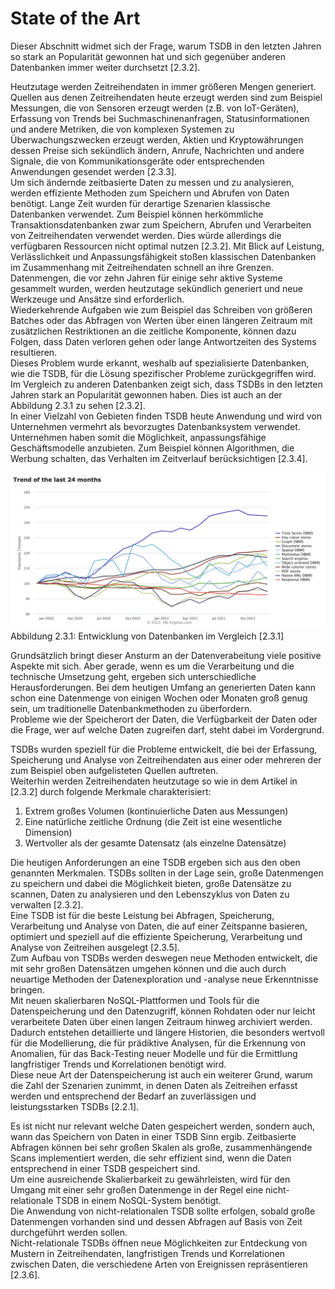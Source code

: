 # State of the Art

Dieser Abschnitt widmet sich der Frage, warum TSDB in den letzten Jahren so stark an Popularität gewonnen hat und sich gegenüber anderen Datenbanken immer weiter durchsetzt [2.3.2].

Heutzutage werden Zeitreihendaten in immer größeren Mengen generiert. Quellen aus denen Zeitreihendaten heute erzeugt werden sind zum Beispiel Messungen, die von Sensoren erzeugt werden (z.B. von IoT-Geräten), Erfassung von Trends bei Suchmaschinenanfragen, Statusinformationen und andere Metriken, die von komplexen Systemen zu Überwachungszwecken erzeugt werden, Aktien und Kryptowährungen dessen Preise sich sekündlich ändern, Anrufe, Nachrichten und andere Signale, die von Kommunikationsgeräte oder entsprechenden Anwendungen gesendet werden [2.3.3].  
Um sich ändernde zeitbasierte Daten zu messen und zu analysieren, werden effiziente Methoden zum Speichern und Abrufen von Daten benötigt.
Lange Zeit wurden für derartige Szenarien klassische Datenbanken verwendet. Zum Beispiel können herkömmliche Transaktionsdatenbanken zwar zum Speichern, Abrufen und Verarbeiten von Zeitreihendaten verwendet werden. Dies würde allerdings die verfügbaren Ressourcen nicht optimal nutzen [2.3.2].
Mit Blick auf Leistung, Verlässlichkeit und Anpassungsfähigkeit stoßen klassischen Datenbanken im Zusammenhang mit Zeitreihendaten schnell an ihre Grenzen.
Datenmengen, die vor zehn Jahren für einige sehr aktive Systeme gesammelt wurden, werden heutzutage sekündlich generiert und neue Werkzeuge und Ansätze sind erforderlich.  
Wiederkehrende Aufgaben wie zum Beispiel das Schreiben von größeren Batches oder das Abfragen von Werten über einen längeren Zeitraum mit zusätzlichen Restriktionen an die zeitliche Komponente, können dazu Folgen, dass Daten verloren gehen oder lange Antwortzeiten des Systems resultieren.  
Dieses Problem wurde erkannt, weshalb auf spezialisierte Datenbanken, wie die TSDB, für die Lösung spezifischer Probleme zurückgegriffen wird.
Im Vergleich zu anderen Datenbanken zeigt sich, dass TSDBs in den letzten Jahren stark an Popularität gewonnen haben. Dies ist auch an der Abbildung 2.3.1 zu sehen [2.3.2].  
In einer Vielzahl von Gebieten finden TSDB heute Anwendung und wird von Unternehmen vermehrt als bevorzugtes Datenbanksystem verwendet. Unternehmen haben somit die Möglichkeit, anpassungsfähige Geschäftsmodelle anzubieten. Zum Beispiel können Algorithmen, die Werbung schalten, das Verhalten im Zeitverlauf berücksichtigen [2.3.4].  

![Entwicklung von TSDB der letzten 2 Jahre](../images/entwicklung_tsdb.png) 
Abbildung 2.3.1: Entwicklung von Datenbanken im Vergleich [2.3.1]
 
Grundsätzlich bringt dieser Ansturm an der Datenverabeitung viele positive Aspekte mit sich. Aber gerade, wenn es um die Verarbeitung und die technische Umsetzung geht, ergeben sich unterschiedliche Herausforderungen.
Bei dem heutigen Umfang an generierten Daten kann schon eine Datenmenge von einigen Wochen oder Monaten groß genug sein, um traditionelle Datenbankmethoden zu überfordern.  
Probleme wie der Speicherort der Daten, die Verfügbarkeit der Daten oder die Frage, wer auf welche Daten zugreifen darf, steht dabei im Vordergrund.

TSDBs wurden speziell für die Probleme entwickelt, die bei der Erfassung, Speicherung und Analyse von Zeitreihendaten aus einer oder mehreren der zum Beispiel oben aufgelisteten Quellen auftreten.  
Weiterhin werden Zeitreihendaten heutzutage so wie in dem Artikel in [2.3.2] durch folgende Merkmale charakterisiert:
 
1. 	Extrem großes Volumen (kontinuierliche Daten aus Messungen)
2. 	Eine natürliche zeitliche Ordnung (die Zeit ist eine wesentliche Dimension)
3. 	Wertvoller als der gesamte Datensatz (als einzelne Datensätze)
 
Die heutigen Anforderungen an eine TSDB ergeben sich aus den oben genannten Merkmalen. TSDBs sollten in der Lage sein, große Datenmengen zu speichern und dabei die Möglichkeit bieten, große Datensätze zu scannen, Daten zu analysieren und den Lebenszyklus von Daten zu verwalten [2.3.2].  
Eine TSDB ist für die beste Leistung bei Abfragen, Speicherung, Verarbeitung und Analyse von Daten, die auf einer Zeitspanne basieren, optimiert und speziell auf die effiziente Speicherung, Verarbeitung und Analyse von Zeitreihen ausgelegt [2.3.5].  
Zum Aufbau von TSDBs werden deswegen neue Methoden entwickelt, die mit sehr großen Datensätzen umgehen können und die auch durch neuartige Methoden der Datenexploration und -analyse neue Erkenntnisse bringen.  
Mit neuen skalierbaren NoSQL-Plattformen und Tools für die Datenspeicherung und den Datenzugriff, können Rohdaten oder nur leicht verarbeitete Daten über einen langen Zeitraum hinweg archiviert werden.  
Dadurch entstehen detaillierte und längere Historien, die besonders wertvoll für die Modellierung, die für prädiktive Analysen, für die Erkennung von Anomalien, für das Back-Testing neuer Modelle und für die Ermittlung langfristiger Trends und Korrelationen benötigt wird.  
Diese neue Art der Datenspeicherung ist auch ein weiterer Grund, warum die Zahl der Szenarien zunimmt, in denen Daten als Zeitreihen erfasst werden und entsprechend der Bedarf an zuverlässigen und leistungsstarken TSDBs [2.2.1].  

Es ist nicht nur relevant welche Daten gespeichert werden, sondern auch, wann das Speichern von Daten in einer TSDB Sinn ergib.
Zeitbasierte Abfragen können bei sehr großen Skalen als große, zusammenhängende Scans implementiert werden, die sehr effizient sind, wenn die Daten entsprechend in einer TSDB gespeichert sind.  
Um eine ausreichende Skalierbarkeit zu gewährleisten, wird für den Umgang mit einer sehr großen Datenmenge in der Regel eine nicht-relationale TSDB in einem NoSQL-System benötigt.  
Die Anwendung von nicht-relationalen TSDB sollte erfolgen, sobald große Datenmengen vorhanden sind und dessen Abfragen auf Basis von Zeit durchgeführt werden sollen.  
Nicht-relationale TSDBs öffnen neue Möglichkeiten zur Entdeckung von Mustern in Zeitreihendaten, langfristigen Trends und Korrelationen zwischen Daten, die verschiedene Arten von Ereignissen repräsentieren [2.3.6].  
